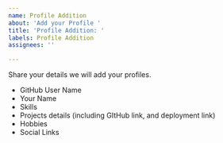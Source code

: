 ```yaml
---
name: Profile Addition
about: 'Add your Profile '
title: 'Profile Addition: '
labels: Profile Addition
assignees: ''

---
```


Share your details we will add your profiles.

-  GitHub User Name
- Your Name
- Skills 
- Projects details (including GItHub link, and deployment link)
- Hobbies
- Social Links
